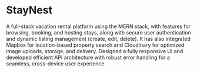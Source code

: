 # StayNest
A full-stack vacation rental platform using the MERN stack, with features for browsing, booking, and hosting stays, along with secure user authentication and dynamic listing management (create, edit, delete). 
⁠It has also integrated Mapbox for location-based property search and Cloudinary for optimized image uploads, storage, and delivery. 
Designed a fully responsive UI and developed efficient API architecture with robust error handling for a seamless, cross-device user experience.
